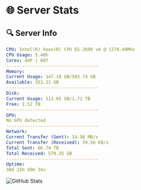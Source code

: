 # 🌐 Server Stats
## 🔍 Server Info
```yaml
CPU: Intel(R) Xeon(R) CPU E5-2699 v4 @ 1270.40MHz
CPU Usage: 5.40%
Cores: 44P | 88T
-----------------------------------
Memory:
Current Usage: 147.18 GB/503.74 GB
Available: 353.11 GB
-----------------------------------
Disk:
Current Usage: 113.05 GB/1.71 TB
Free: 1.52 TB
-----------------------------------
GPU:
No GPU detected
-----------------------------------
Network:
Current Transfer (Sent): 14.98 MB/s
Current Transfer (Received): 59.56 KB/s
Total Sent: 66.74 TB
Total Received: 570.35 GB
-----------------------------------
Uptime:
38d 22h 49m 34s
```
![GitHub Stats](https://img.shields.io/badge/Updated-2025-04-15_20:12:23-blue)